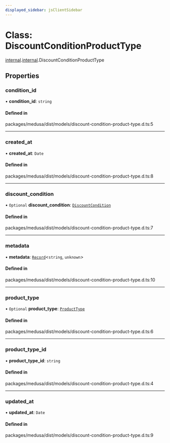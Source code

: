 ```yaml
---
displayed_sidebar: jsClientSidebar
---
```


# Class: DiscountConditionProductType

[internal](../modules/internal-8.md).[internal](../modules/internal-8.internal.md).DiscountConditionProductType

## Properties

### condition\_id

• **condition\_id**: `string`

#### Defined in

packages/medusa/dist/models/discount-condition-product-type.d.ts:5

___

### created\_at

• **created\_at**: `Date`

#### Defined in

packages/medusa/dist/models/discount-condition-product-type.d.ts:8

___

### discount\_condition

• `Optional` **discount\_condition**: [`DiscountCondition`](internal-3.DiscountCondition.md)

#### Defined in

packages/medusa/dist/models/discount-condition-product-type.d.ts:7

___

### metadata

• **metadata**: [`Record`](../modules/internal.md#record)<`string`, `unknown`\>

#### Defined in

packages/medusa/dist/models/discount-condition-product-type.d.ts:10

___

### product\_type

• `Optional` **product\_type**: [`ProductType`](internal-3.ProductType.md)

#### Defined in

packages/medusa/dist/models/discount-condition-product-type.d.ts:6

___

### product\_type\_id

• **product\_type\_id**: `string`

#### Defined in

packages/medusa/dist/models/discount-condition-product-type.d.ts:4

___

### updated\_at

• **updated\_at**: `Date`

#### Defined in

packages/medusa/dist/models/discount-condition-product-type.d.ts:9
